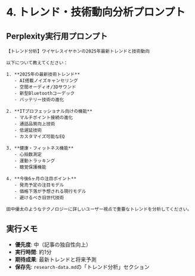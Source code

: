 # 4. トレンド・技術動向分析プロンプト

## Perplexity実行用プロンプト

```
【トレンド分析】ワイヤレスイヤホンの2025年最新トレンドと技術動向

以下について教えてください：

1. **2025年の最新技術トレンド**
   - AI搭載ノイズキャンセリング
   - 空間オーディオ/3Dサウンド
   - 新型Bluetoothコーデック
   - バッテリー技術の進化

2. **ITプロフェッショナル向けの機能**
   - マルチポイント接続の進化
   - 通話品質向上技術
   - 低遅延技術
   - カスタマイズ可能なEQ

3. **健康・フィットネス機能**
   - 心拍数測定
   - 運動トラッキング
   - 聴覚保護機能

4. **今後6ヶ月の注目ポイント**
   - 発売予定の注目モデル
   - 価格下落が予想される現行モデル
   - 避けるべき旧世代技術

田中優太のようなテクノロジーに詳しいユーザー視点で重要なトレンドを分析してください。
```

## 実行メモ

- **優先度**: 中（記事の独自性向上）
- **実行時間**: 約1分
- **期待成果**: 最新トレンドと将来予測
- **保存先**: `research-data.md`の「トレンド分析」セクション